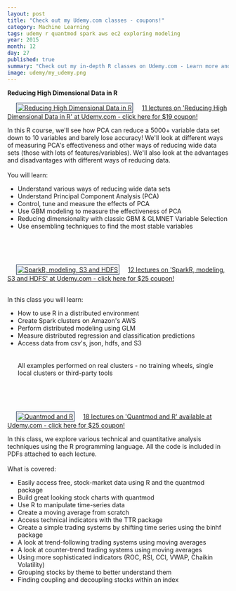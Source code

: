 ```yaml
---
layout: post
title: "Check out my Udemy.com classes - coupons!"
category: Machine Learning
tags: udemy r quantmod spark aws ec2 exploring modeling
year: 2015
month: 12
day: 27
published: true
summary: "Check out my in-depth R classes on Udemy.com - Learn more and support the Data Exploration and Machine Learning Walk-Throughs. Click link for specials and coupons. Thanks for your support!"
image: udemy/my_udemy.png
---
```


**Reducing High Dimensional Data in R**
<p style="text-align:center">
<p color:black">
<a href='https://www.udemy.com/practical-data-science-reducing-high-dimensional-data-in-r/?couponCode=1111' target='_blank'>
<img src="{{site.baseurl}}/img/reducing-dimensions-r-19.png" alt="Reducing High Dimensional Data in R" style='padding:2px; border:1px solid #021a40;' align="bottom" hspace="20">11 lectures on 'Reducing High Dimensional Data in R' at Udemy.com - click here for $19 coupon!</a>
</p>
In this R course, we'll see how PCA can reduce a 5000+ variable data set down to 10 variables and barely lose accuracy! We'll look at different ways of measuring PCA's effectiveness and other ways of reducing wide data sets (those with lots of features/variables). We'll also look at the advantages and disadvantages with different ways of reducing data.
<BR><BR>
You will learn:
<BR>
<ul>
<li>Understand various ways of reducing wide data sets</li>
<li>Understand Principal Component Analysis (PCA)</li>
<li>Control, tune and measure the effects of PCA</li>
<li>Use GBM modeling to measure the effectiveness of PCA</li>
<li>Reducing dimensionality with classic GBM & GLMNET Variable Selection</li>
<li>Use ensembling techniques to find the most stable variables</li>
</ul>
</p>


<BR><BR><BR>
<p style="text-align:center">
<p color:black">
<a href='https://www.udemy.com/supercharge-r-with-sparkr/?couponCode=1111' target='_blank'>
<img src="{{site.baseurl}}/img/spark-r-25.png" alt="SparkR, modeling, S3 and HDFS" style='padding:2px; border:1px solid #021a40;' align="bottom" hspace="20">12 lectures on 'SparkR, modeling, S3 and HDFS' at Udemy.com - click here for $25 coupon!</a>
</p><BR>
In this class you will learn:
<BR>
<ul>
<li>How to use R in a distributed environment</li>
<li>Create Spark clusters on Amazon's AWS</li>
<li>Perform distributed modeling using GLM</li>
<li>Measure distributed regression and classification predictions</li>
<li>Access data from csv's, json, hdfs, and S3</li>
<BR>
<BR>
All examples performed on real clusters - no training wheels, single local clusters or third-party tools</li>
</ul>
</p>

<BR><BR><BR>
<p style="text-align:center">

<p color:black">
<a href='https://www.udemy.com/practical-data-science-analyzing-stock-market-data-with-r/?couponCode=1111' target='_blank'>
<img src="{{site.baseurl}}/img/quantmod-r-25.png" alt="Quantmod and R" style='padding:2px; border:1px solid #021a40;' align="bottom" hspace="20">18 lectures on 'Quantmod and R' available at Udemy.com - click here for $25 coupon!</a>
</p>
In this class, we explore various technical and quantitative analysis techniques using the R programming language. All the code is included in PDFs attached to each lecture.
<BR><BR>
What is covered:
<BR>
<ul>
<li>Easily access free, stock-market data using R and the quantmod package</li>
<li>Build great looking stock charts with quantmod</li>
<li>Use R to manipulate time-series data</li>
<li>Create a moving average from scratch</li>
<li>Access technical indicators with the TTR package</li>
<li>Create a simple trading systems by shifting time series using the binhf package</li>
<li>A look at trend-following trading systems using moving averages</li>
<li>A look at counter-trend trading systems using moving averages</li>
<li>Using more sophisticated indicators (ROC, RSI, CCI, VWAP, Chaikin Volatility)</li>
<li>Grouping stocks by theme to better understand them</li>
<li>Finding coupling and decoupling stocks within an index</li>
</ul>
</p>


 
